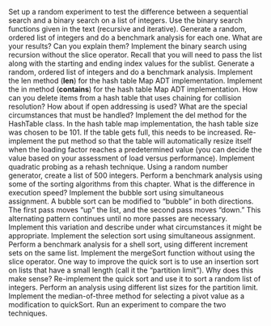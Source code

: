 Set up a random experiment to test the difference between a sequential search and a binary search on a list of integers.
Use the binary search functions given in the text (recursive and iterative). Generate a random, ordered list of integers and do a benchmark analysis for each one. What are your results? Can you explain them?
Implement the binary search using recursion without the slice operator. Recall that you will need to pass the list along with the starting and ending index values for the sublist. Generate a random, ordered list of integers and do a benchmark analysis.
Implement the len method (__len__) for the hash table Map ADT implementation.
Implement the in method (__contains__) for the hash table Map ADT implementation.
How can you delete items from a hash table that uses chaining for collision resolution? How about if open addressing is used? What are the special circumstances that must be handled? Implement the del method for the HashTable class.
In the hash table map implementation, the hash table size was chosen to be 101. If the table gets full, this needs to be increased. Re-implement the put method so that the table will automatically resize itself when the loading factor reaches a predetermined value (you can decide the value based on your assessment of load versus performance).
Implement quadratic probing as a rehash technique.
Using a random number generator, create a list of 500 integers. Perform a benchmark analysis using some of the sorting algorithms from this chapter. What is the difference in execution speed?
Implement the bubble sort using simultaneous assignment.
A bubble sort can be modified to “bubble” in both directions. The first pass moves “up” the list, and the second pass moves “down.” This alternating pattern continues until no more passes are necessary. Implement this variation and describe under what circumstances it might be appropriate.
Implement the selection sort using simultaneous assignment.
Perform a benchmark analysis for a shell sort, using different increment sets on the same list.
Implement the mergeSort function without using the slice operator.
One way to improve the quick sort is to use an insertion sort on lists that have a small length (call it the “partition limit”). Why does this make sense? Re-implement the quick sort and use it to sort a random list of integers. Perform an analysis using different list sizes for the partition limit.
Implement the median-of-three method for selecting a pivot value as a modification to quickSort. Run an experiment to compare the two techniques.